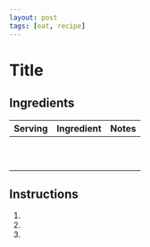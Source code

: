 ```yaml
---
layout: post
tags: [eat, recipe]
---
```


# Title

## Ingredients

| Serving | Ingredient | Notes |
|-|-|-|
|  |  |  |
|  |  |  |
|  |  |  |
|  |  |  |
|  |  |  |
|  |  |  |
|  |  |  |
|  |  |  |
|  |  |  |
|  |  |  |

## Instructions

1. 
1. 
1. 